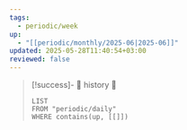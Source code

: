 ```yaml
---
tags:
  - periodic/week
up:
  - "[[periodic/monthly/2025-06|2025-06]]"
updated: 2025-05-28T11:40:54+03:00
reviewed: false
---
```


> [!success]- 🔻 history 🔻
> ```dataview
> LIST
> FROM "periodic/daily"
> WHERE contains(up, [[]])
> ```
